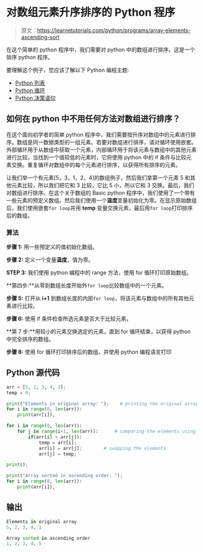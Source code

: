 # 对数组元素升序排序的 Python 程序

> 原文：<https://learnetutorials.com/python/programs/array-elements-ascending-sort>

在这个简单的 python 程序中，我们需要对 python 中的数组进行排序。这是一个排序 python 程序。

要理解这个例子，您应该了解以下 Python 编程主题:

*   [Python 列表](../../python/python-lists "Python Lists")
*   [Python 循环](../../python/python-loop-tutorials "Loops in Python")
*   [Python 决策语句](../../python/decision-making-statements "Python decision making statements")

## 如何在 python 中不用任何方法对数组进行排序？

在这个面向初学者的简单 python 程序中，我们需要按升序对数组中的元素进行排序。数组是同一数据类型的一组元素。若要对数组进行排序，请对循环使用嵌套。外部循环用于从数组中获取一个元素，内部循环用于将该元素与数组中的其他元素进行比较。当找到一个值较低的元素时，它将使用 python 中的 if 条件与比较元素交换。重复循环对数组中的每个元素进行排序，以获得所有排序的元素。

让我们举一个有元素[5，3，1，2，4]的数组例子，然后我们拿第一个元素 5 和其他元素比较，所以我们把它和 3 比较，它比 5 小，所以它和 3 交换。最后，我们对数组进行排序。在这个关于数组的 Basic python 程序中，我们使用了一个带有一些元素的预定义数组。然后我们使用一个**温度**变量初始化为零。在显示原始数组后，我们使用嵌套`for loop`并用 **temp** 变量交换元素，最后用`for loop`打印排序后的数组。

### 算法

**步骤 1:** 用一些预定义的值初始化数组。

**步骤 2:** 定义一个变量**温度**，值为零。

**STEP 3:** 我们使用 python 编程中的 range 方法，使用 for 循环打印原始数组。

**第四步:**从零到数组长度开始外`for loop`比较数组中的一个元素。

**步骤 5:** 打开从 **i+1** 到数组长度的内部`for loop`，将该元素与数组中的所有其他元素进行比较。

**步骤 6:** 使用 if 条件检查所选元素是否大于比较元素，

**第 7 步:**用较小的元素交换选定的元素，直到 for 循环结束，以获得 python 中完全排序的数组。

**步骤 8:** 使用 for 循环打印排序后的数组，并使用 python 编程语言打印

## Python 源代码

```py
arr = [5, 2, 3, 4, 1];     
temp = 0;    

print("Elements in original array: ");    # printing the original array
for i in range(0, len(arr)):     
    print(arr[i]),    

for i in range(0, len(arr)):    
    for j in range(i+1, len(arr)):      # comparing the elements using nested for loop
        if(arr[i] > arr[j]):    
            temp = arr[i];    
            arr[i] = arr[j];        # swapping the elements
            arr[j] = temp;    

print();    

print("Array sorted in ascending order: ");    
for i in range(0, len(arr)):     
    print(arr[i]), 

```

## 输出

```py
Elements in original array
5, 2, 3, 4, 1

Array sorted in ascending order
1, 2, 3, 4, 5
```